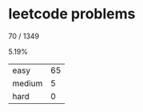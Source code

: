 # leetcode problems

70 / 1349

5.19%

|        |     |
| ------ | --- |
| easy   | 65  |
| medium | 5   |
| hard   | 0   |

